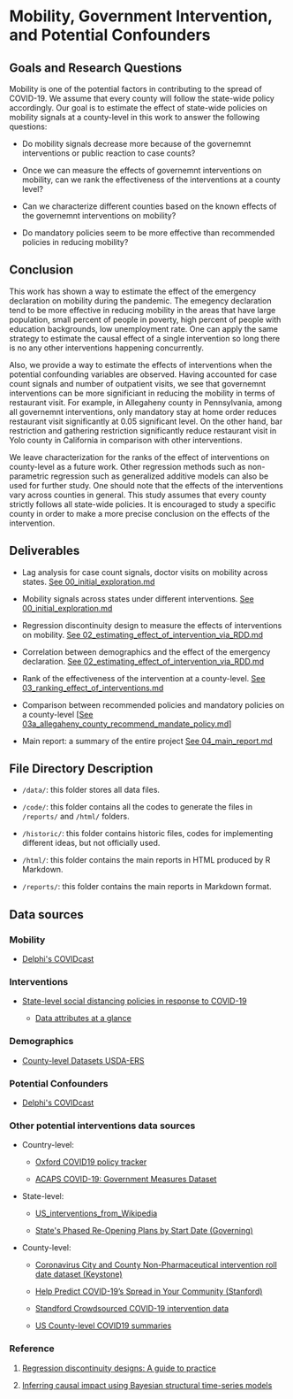
# Mobility, Government Intervention, and Potential Confounders

## Goals and Research Questions

Mobility is one of the potential factors in contributing to the spread of COVID-19. We assume that every county will follow the state-wide policy accordingly. Our goal is to estimate the effect of state-wide policies on mobility signals at a county-level in this work to answer the following questions: 

  * Do mobility signals decrease more because of the governemnt interventions or public reaction to case counts?

  * Once we can measure the effects of governemnt interventions on mobility, can we rank the effectiveness of the interventions at a county level?

  * Can we characterize different counties based on the known effects of the governemnt interventions on mobility?

  * Do mandatory policies seem to be more effective than recommended policies in reducing mobility?

## Conclusion 

This work has shown a way to estimate the effect of the emergency declaration on mobility during the pandemic. The emegency declaration tend to be more effective in reducing mobility in the areas that have large population, small percent of people in poverty, high percent of people with education backgrounds, low unemployment rate. One can apply the same strategy to estimate the causal effect of a single intervention so long there is no any other interventions happening concurrently. 

Also, we provide a way to estimate the effects of interventions when the potential confounding variables are observed. Having accounted for case count signals and number of outpatient visits, we see that governemnt interventions can be more significiant in reducing the mobility in terms of restaurant visit. For example, in Allegaheny county in Pennsylvania, among all governemnt interventions, only mandatory stay at home order reduces restaurant visit significantly at 0.05 significant level. On the other hand, bar restriction and gathering restriction significantly reduce restaurant visit in Yolo county in California in comparison with other interventions. 

We leave characterization for the ranks of the effect of interventions on county-level as a future work. Other regression methods such as non-parametric regression such as generalized additive models can also be used for further study. One should note that the effects of the interventions vary across counties in general. This study assumes that every county strictly follows all state-wide policies. It is encouraged to study a specific county in order to make a more precise conclusion on the effects of the intervention. 

## Deliverables

* Lag analysis for case count signals, doctor visits on mobility across states. [See 00_initial_exploration.md](reports/00_initial_exploration.md)

* Mobility signals across states under different interventions. [See 00_initial_exploration.md](reports/00_initial_exploration.md)

* Regression discontinuity design to measure the effects of interventions on mobility. [See 02_estimating_effect_of_intervention_via_RDD.md](reports/02_estimating_effect_of_intervention_via_RDD.md)

* Correlation between demographics and the effect of the emergency declaration. [See 02_estimating_effect_of_intervention_via_RDD.md](reports/02_estimating_effect_of_intervention_via_RDD.md)
  
* Rank of the effectiveness of the intervention at a county-level. [See 03_ranking_effect_of_interventions.md](reports/03_ranking_effect_of_interventions.md)

* Comparison between recommended policies and mandatory policies on a county-level [[See 03a_allegaheny_county_recommend_mandate_policy.md](reports/03a_allegaheny_county_recommend_mandate_policy.md)]

* Main report: a summary of the entire project [See 04_main_report.md](reports/04_main_report.md)


## File Directory Description

* `/data/`: this folder stores all data files.

* `/code/`: this folder contains all the codes to generate the files in `/reports/` and `/html/` folders.

* `/historic/`: this folder contains historic files, codes for implementing different ideas, but not officially used. 

* `/html/`: this folder contains the main reports in HTML produced by R Markdown.

* `/reports/`: this folder contains the main reports in Markdown format.

## Data sources

### Mobility 

  * [Delphi's COVIDcast](https://cmu-delphi.github.io/delphi-epidata/api/covidcast_signals.html)

### Interventions 

  * [State-level social distancing policies in response to COVID-19](https://github.com/COVID19StatePolicy/SocialDistancing)

    * [Data attributes at a glance](https://github.com/COVID19StatePolicy/SocialDistancing/tree/master/codebooks)

### Demographics

  * [County-level Datasets USDA-ERS](https://www.ers.usda.gov/data-products/county-level-data-sets/)

### Potential Confounders

  * [Delphi's COVIDcast](https://cmu-delphi.github.io/delphi-epidata/api/covidcast_signals.html)

### Other potential interventions data sources

* Country-level:

  * [Oxford COVID19 policy tracker](https://github.com/OxCGRT/covid-policy-tracker)
  
  * [ACAPS COVID-19: Government Measures Dataset](https://data.humdata.org/dataset/acaps-covid19-government-measures-dataset)
  
* State-level:
  
  * [US_interventions_from_Wikipedia](https://docs.google.com/spreadsheets/d/1k1ENKntZILmXGOTvjjoJMAEb3WQOYqp_pHJHzpZojGo/edit#gid=0)
  
  * [State's Phased Re-Opening Plans by Start Date (Governing)](https://www.governing.com/now/Reopening-the-Economy-Under-COVID-19-States-Plot-a-Way-Back.html)

* County-level:

  * [Coronavirus City and County Non-Pharmaceutical intervention roll date dataset (Keystone)](https://www.keystonestrategy.com/coronavirus-covid19-intervention-dataset-model/) 
  
  * [Help Predict COVID-19’s Spread in Your Community (Stanford)](https://socialdistancing.stanford.edu/)
  
  * [Standford Crowdsourced COVID-19 intervention data](https://docs.google.com/spreadsheets/d/133Lry-k80-BfdPXhlS0VHsLEUQh5_UutqAt7czZd7ek/edit#gid=0)
  
  * [US County-level COVID19 summaries](https://github.com/JieYingWu/COVID-19_US_County-level_Summaries/tree/master/raw_data/national)

### Reference

1. [Regression discontinuity designs: A guide to practice](https://www.sciencedirect.com/science/article/pii/S0304407607001091)

2. [Inferring causal impact using Bayesian structural time-series models](https://research.google/pubs/pub41854/)


